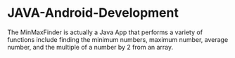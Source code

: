 # JAVA-Android-Development
The MinMaxFinder is actually a Java App that performs a variety of functions include finding the minimum numbers, maximum number, average number, and the multiple of a number by 2 from an array.

